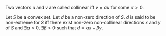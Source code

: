 Two vectors $u$ and $v$ are called collinear iff
$v = \alpha u$ for some $\alpha > 0$.

Let $S$ be a convex set. Let $d$ be a non-zero direction of $S$.
$d$ is said to be non-extreme for $S$ iff
there exist non-zero non-collinear directions $x$ and $y$ of $S$ and
$\exists \alpha > 0$, $\exists \beta > 0$ such that
$d = \alpha x + \beta y$.
